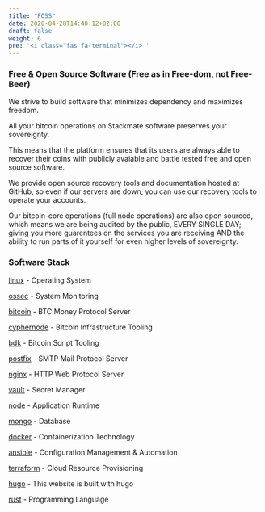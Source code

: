 ```yaml
---
title: "FOSS"
date: 2020-04-28T14:40:12+02:00
draft: false
weight: 6
pre: '<i class="fas fa-terminal"></i> '
---
```



### Free & Open Source Software (Free as in Free-dom, not Free-Beer)

We strive to build software that minimizes dependency and maximizes freedom. 

All your bitcoin operations on Stackmate software preserves your sovereignty. 

This means that the platform ensures that its users are always able to recover their coins with publicly avaiable and battle tested free and open source software.

We provide open source recovery tools and documentation hosted at GitHub, so even if our servers are down, you can use our recovery tools to operate your accounts. 

Our bitcoin-core operations (full node operations) are also open sourced, which means we are being audited by the public, EVERY SINGLE DAY; giving you more guarentees on the services you are receiving AND the ability to run parts of it yourself for even higher levels of sovereignty.

### Software Stack

[linux](https://github.com/torvalds/linux) - Operating System

[ossec](https://github.com/ossec/ossec) - System Monitoring

[bitcoin](https://github.com/bitcoin/bitcoin) - BTC Money Protocol Server

[cyphernode](https://github.com/SatoshiPortal/cyphernode) - Bitcoin Infrastructure Tooling

[bdk](https://github.com/bitcoindevkit/bdk-cli) - Bitcoin Script Tooling

[postfix](http://www.postfix.org/) - SMTP Mail Protocol Server

[nginx](https://github.com/nginx/nginx) - HTTP Web Protocol Server

[vault](https://github.com/hashicorp/vault) - Secret Manager

[node](https://nodejs.org) - Application Runtime

[mongo](https://github.com/mongodb/mongo) - Database

[docker](https://github.com/docker) - Containerization Technology

[ansible](https://github.com/ansible/ansible) - Configuration Management & Automation

[terraform](https://github.com/hashicorp/terraform) - Cloud Resource Provisioning

[hugo](https://github.com/gohugoio/hugo) - This website is built with hugo

[rust](https://rust-lang.org) - Programming Language
